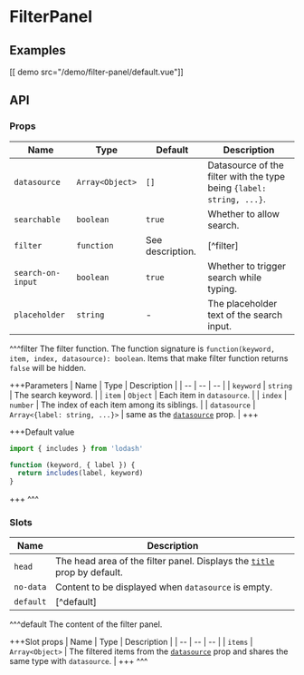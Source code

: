 # FilterPanel

## Examples

[[ demo src="/demo/filter-panel/default.vue"]]

## API

### Props

| Name | Type | Default | Description |
| -- | -- | -- | -- |
| ``datasource`` | `Array<Object>` | `[]` | Datasource of the filter with the type being `{label: string, ...}`. |
| ``searchable`` | `boolean` | `true` | Whether to allow search. |
| ``filter`` | `function` | See description. | [^filter] |
| ``search-on-input`` | `boolean` | `true` | Whether to trigger search while typing. |
| ``placeholder`` | `string` | - | The placeholder text of the search input. |

^^^filter
The filter function. The function signature is `function(keyword, item, index, datasource): boolean`. Items that make filter function returns `false` will be hidden.

+++Parameters
| Name | Type | Description |
| -- | -- | -- |
| `keyword` | `string` | The search keyword. |
| `item` | `Object` | Each item in `datasource`. |
| `index` | `number` | The index of each item among its siblings. |
| `datasource` | `Array<{label: string, ...}>` | same as the [`datasource`](#props-datasource) prop. |
+++

+++Default value
```js
import { includes } from 'lodash'

function (keyword, { label }) {
  return includes(label, keyword)
}
```
+++
^^^

### Slots

| Name | Description |
| -- | -- |
| ``head`` | The head area of the filter panel. Displays the [`title`](#props-title) prop by default. |
| ``no-data`` | Content to be displayed when `datasource` is empty. |
| ``default`` | [^default] |

^^^default
The content of the filter panel.

+++Slot props
| Name | Type | Description |
| -- | -- | -- |
| `items` | `Array<Object>` | The filtered items from the [`datasource`](#props-datasource) prop and shares the same type with `datasource`. |
+++
^^^

